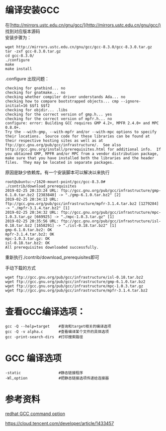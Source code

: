 编译安装GCC
=========================================
在[http://mirrors.ustc.edu.cn/gnu/gcc/](http://mirrors.ustc.edu.cn/gnu/gcc/) 找到对应版本源码  
安装步骤为：
```shell
wget http://mirrors.ustc.edu.cn/gnu/gcc/gcc-8.3.0/gcc-8.3.0.tar.gz
tar -zxf gcc-8.3.0.tar.gz
cd gcc-8.3.0/
./configure
make
make install
```
.configure 出现问题：
```shell-session
checking for gnatbind... no
checking for gnatmake... no
checking whether compiler driver understands Ada... no
checking how to compare bootstrapped objects... cmp --ignore-initial=16 $$f1 $$f2
checking for objdir... .libs
checking for the correct version of gmp.h... yes
checking for the correct version of mpfr.h... no
configure: error: Building GCC requires GMP 4.2+, MPFR 2.4.0+ and MPC 0.8.0+.
Try the --with-gmp, --with-mpfr and/or --with-mpc options to specify
their locations.  Source code for these libraries can be found at
their respective hosting sites as well as at
ftp://gcc.gnu.org/pub/gcc/infrastructure/.  See also
http://gcc.gnu.org/install/prerequisites.html for additional info.  If
you obtained GMP, MPFR and/or MPC from a vendor distribution package,
make sure that you have installed both the libraries and the header
files.  They may be located in separate packages.
```
原因是缺少依赖库。有一个安装脚本可以解决以来执行
```shell-session
root@ubuntu:~/1620-mount-point/gcc/gcc-8.3.0# ./contrib/download_prerequisites
2019-02-25 20:33:24 URL: ftp://gcc.gnu.org/pub/gcc/infrastructure/gmp-6.1.0.tar.bz2 [2383840] -> "./gmp-6.1.0.tar.bz2" [2]
2019-02-25 20:34:13 URL: ftp://gcc.gnu.org/pub/gcc/infrastructure/mpfr-3.1.4.tar.bz2 [1279284] -> "./mpfr-3.1.4.tar.bz2" [1]
2019-02-25 20:34:32 URL: ftp://gcc.gnu.org/pub/gcc/infrastructure/mpc-1.0.3.tar.gz [669925] -> "./mpc-1.0.3.tar.gz" [1]
2019-02-25 20:35:56 URL: ftp://gcc.gnu.org/pub/gcc/infrastructure/isl-0.18.tar.bz2 [1658291] -> "./isl-0.18.tar.bz2" [1]
gmp-6.1.0.tar.bz2: OK
mpfr-3.1.4.tar.bz2: OK
mpc-1.0.3.tar.gz: OK
isl-0.18.tar.bz2: OK
All prerequisites downloaded successfully.
```
重新执行./contrib/download_prerequisites即可

手动下载的方式
```
wget ftp://gcc.gnu.org/pub/gcc/infrastructure/isl-0.18.tar.bz2
wget ftp://gcc.gnu.org/pub/gcc/infrastructure/gmp-6.1.0.tar.bz2
wget ftp://gcc.gnu.org/pub/gcc/infrastructure/mpc-1.0.3.tar.gz
wget ftp://gcc.gnu.org/pub/gcc/infrastructure/mpfr-3.1.4.tar.bz2
```

# 查看GCC编译选项：
```
gcc -Q --help=target    #查询和target相关的编译选项
gcc -Q -v alpha.c       #查看编译某个文件的具体选项
gcc -print-search-dirs  #打印搜索路径
```
# GCC 编译选项
```
-static                 #静态链接程序
-Wl,option              #把静态链接选项传递给连接器
```
# 参考资料
[redhat GCC command option](https://access.redhat.com/documentation/en-US/Red_Hat_Enterprise_Linux/4/html/Using_the_GNU_Compiler_Collection/invoking-gcc.html)

https://cloud.tencent.com/developer/article/1433457

